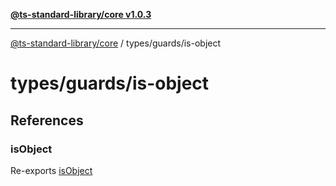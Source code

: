 [**@ts-standard-library/core v1.0.3**](../../../README.md)

***

[@ts-standard-library/core](../../../modules.md) / types/guards/is-object

# types/guards/is-object

## References

### isObject

Re-exports [isObject](functions/isObject.md)
